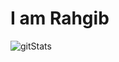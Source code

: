 # I am Rahgib

<img alt="gitStats" src="https://github-readme-stats.vercel.app/api?username=Raghib0808"/>
